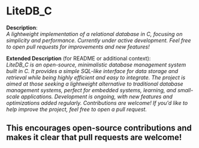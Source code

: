 
# LiteDB_C

**Description**:  
_A lightweight implementation of a relational database in C, focusing on simplicity and performance. Currently under active development. Feel free to open pull requests for improvements and new features!_

**Extended Description** (for README or additional context):  
_LiteDB_C is an open-source, minimalistic database management system built in C. It provides a simple SQL-like interface for data storage and retrieval while being highly efficient and easy to integrate. The project is aimed at those seeking a lightweight alternative to traditional database management systems, perfect for embedded systems, learning, and small-scale applications. Development is ongoing, with new features and optimizations added regularly. Contributions are welcome! If you'd like to help improve the project, feel free to open a pull request._

## This encourages open-source contributions and makes it clear that pull requests are welcome!
